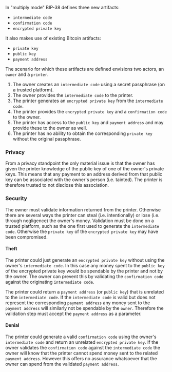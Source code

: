 In "multiply mode" BIP-38 defines three new artifacts:

* `intermediate code`
* `confirmation code`
* `encrypted private key`

It also makes use of existing Bitcoin artifacts:

* `private key`
* `public key`
* `payment address`

The scenario for which these artifacts are defined envisions two actors, an `owner` and a `printer`.

 1. The owner creates an `intermediate code` using a secret passphrase (on a trusted platform).
 2. The owner provides the `intermediate code` to the printer.
 3. The printer generates an `encrypted private key` from the `intermediate code`.
 5. The printer provides the `encrypted private key` and a `confirmation code` to the owner.
 6. The printer has access to the `public key` and `payment address` and may provide these to the owner as well.
 7. The printer has no ability to obtain the corresponding `private key` without the original passphrase.

### Privacy
From a privacy standpoint the only material issue is that the owner has given the printer knowledge of the public key of one of the owner's private keys. This means that any payment to an address derived from that public key can be associated with the owner's person (i.e. tainted). The printer is therefore trusted to not disclose this association.

### Security
The owner must validate information returned from the printer. Otherwise there are several ways the printer can steal (i.e. intentionally) or lose (i.e. through negligence) the owner's money. Validation must be done on a trusted platform, such as the one first used to generate the `intermediate code`. Otherwise the `private key` of the `encrypted private key` may have been compromised.

#### Theft
The printer could just generate an `encrypted private key` without using the owner's `intermediate code`. In this case any money spent to the `public key` of the encrypted private key would be spendable by the printer and not by the owner. The owner can prevent this by validating the `confirmation code` against the originating `intermediate code`.

The printer could return a `payment address` (or `public key`) that is unrelated to the `intermediate code`. If the `intermediate code` is valid but does not represent the corresponding `payment address` any money sent to the `payment address` will similarly not be spendable by the `owner`. Therefore the validation step must accept the `payment address` as a parameter.

#### Denial
The printer could generate a valid `confirmation code` using the owner's `intermediate code` and return an unrelated `encrypted private key`. If the owner validates the `confirmation code` against the `intermediate code` the owner will know that the printer cannot spend money sent to the related `payment address`. However this offers no assurance whatsoever that the owner can spend from the validated `payment address`.